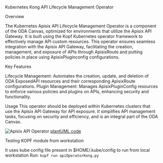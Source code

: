 Kubernetes Kong API Lifecycle Management Operator

Overview

The Kubernetes Apisix API Lifecycle Management Operator is a component of the ODA Canvas, optimized for environments that utilize the Apisix API Gateway. It is built using the Kopf Kubernetes operator framework to effectively manage API custom resources. This operator ensures seamless integration with the Apisix API Gateway, facilitating the creation, management, and exposure of APIs through ApisixRoute and putting policies in place using ApisixPluginconfig configurations.

Key Features

Lifecycle Management: Automates the creation, update, and deletion of ODA ExposedAPI resources and their corresponding ApisixRoute configurations.
Plugin Management: Manages ApisixPluginConfig resources to enforce various policies and plugins on APIs, enhancing security and functionality.

Usage
This operator should be deployed within Kubernetes clusters that use the Apisix API Gateway for API exposure. It simplifies API management tasks, focusing on security and efficiency, and is an integral part of the ODA Canvas.


![Apisix API Operator](http://www.plantuml.com/plantuml/proxy?cache=no&src=https://raw.githubusercontent.com/RJ-acc/oda-canvas-api-gateway/master/source/operators/apiOperatorApisix/sequenceDiagrams/ApisixAPIOperator.puml)
[plantUML code](sequenceDiagrams/ApisixAPIOperator.puml)


Testing KOPF module from workstation

It uses kube config file present in $HOME/.kube/config to run from local workstation
Run: `kopf run apiOperatorKong.py`



